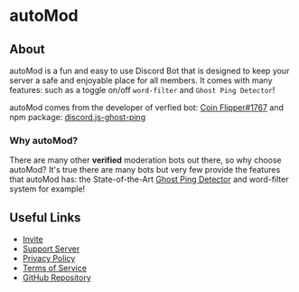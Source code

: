 # autoMod

## **About**
autoMod is a fun and easy to use Discord Bot that is designed to keep your server a safe and enjoyable place for all members. It comes with many features: such as a toggle on/off `word-filter` and `Ghost Ping Detector`!

autoMod comes from the developer of verfied bot: [Coin Flipper#1767](https://coinflipperbot.glitch.me) and npm package: [discord.js-ghost-ping](https://npmjs.com/package/discord.js-ghost-ping)

### Why autoMod?
There are many other **verified** moderation bots out there, so why choose autoMod? It's true there are many bots but very few provide the features that autoMod has: the State-of-the-Art [Ghost Ping Detector](https://npmjs.com/package/discord.js-ghost-ping) and word-filter system for example!


## **Useful Links**
- [Invite](https://bit.ly/autoMod_invite)
- [Support Server](https://discord.gg/2je9aJynqt) 
- [Privacy Policy](https://github.com/ThatsLiamS/autoMod/blob/main/legal/Privacy_Policy.md) 
- [Terms of Service](https://github.com/ThatsLiamS/autoMod/blob/main/legal/Terms_of_Service.md)
- [GitHub Repository](https://github.com/ThatsLiamS/autoMod) 
